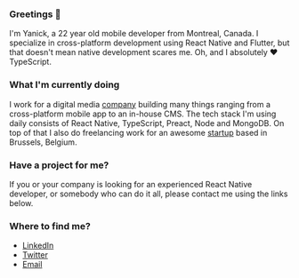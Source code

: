 ### Greetings 👋

I'm Yanick, a 22 year old mobile developer from Montreal, Canada. I specialize in cross-platform development using React Native and Flutter, but that doesn't mean native development scares me. Oh, and I absolutely ❤️ TypeScript.

### What I'm currently doing

I work for a digital media [company](https://www.narcitymedia.com) building many things ranging from a cross-platform mobile app to an in-house CMS. The tech stack I'm using daily consists of React Native, TypeScript, Preact, Node and MongoDB. On top of that I also do freelancing work for an awesome [startup](https://nightborn.be) based in Brussels, Belgium.

### Have a project for me?

If you or your company is looking for an experienced React Native developer, or somebody who can do it all, please contact me using the links below.

### Where to find me?

- [LinkedIn](https://www.linkedin.com/in/yanick-bélanger)
- [Twitter](https://www.twitter/com/yanthedev)
- [Email](mailto:yanick.belanger@yahoo.com)

<!--
**emeraldsanto/emeraldsanto** is a ✨ _special_ ✨ repository because its `README.md` (this file) appears on your GitHub profile.

Here are some ideas to get you started:

- 🔭 I’m currently working on ...
- 🌱 I’m currently learning ...
- 👯 I’m looking to collaborate on ...
- 🤔 I’m looking for help with ...
- 💬 Ask me about ...
- 📫 How to reach me: ...
- 😄 Pronouns: ...
- ⚡ Fun fact: ...
-->
